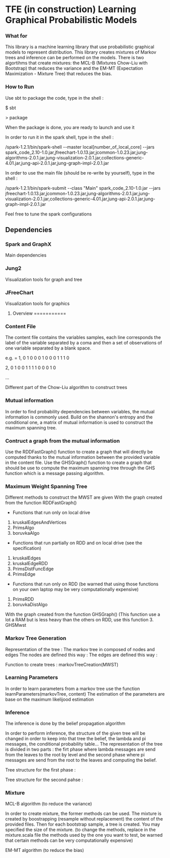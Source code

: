 TFE (in construction)
Learning Graphical Probabilistic Models
=======================================
### What for
This library is a machine learning library that use probabilistic graphical models to represent distribution.
This library creates mixtures of Markov trees and inference can be performed on the models. There is two algortihms that create mixtures: the MCL-B (Mixtures Chow-Liu with Bootstrap) that reduces the variance and the EM-MT (Expectation Maximization - Mixture Tree) that reduces the bias.

### How to Run
Use sbt to package the code, type in the shell :

$ sbt

\> package

When the package is done, you are ready to launch and use it

In order to run it in the spark shell, type in the shell : 

/spark-1.2.1/bin/spark-shell --master local[number_of_local_core] --jars spark_code_2.10-1.0.jar,jfreechart-1.0.13.jar,jcommon-1.0.23.jar,jung-algorithms-2.0.1.jar,jung-visualization-2.0.1.jar,collections-generic-4.01.jar,jung-api-2.0.1.jar,jung-graph-impl-2.0.1.jar 

In order to use the main file (should be re-write by yourself), type in the shell : 

/spark-1.2.1/bin/spark-submit --class "Main" spark_code_2.10-1.0.jar --jars jfreechart-1.0.13.jar,jcommon-1.0.23.jar,jung-algorithms-2.0.1.jar,jung-visualization-2.0.1.jar,collections-generic-4.01.jar,jung-api-2.0.1.jar,jung-graph-impl-2.0.1.jar 

Feel free to tune the spark configurations

Dependencies
------------
### Spark and GraphX
Main dependencies
### Jung2
Visualization tools for graph and tree
### JFreeChart
Visualization tools for graphics

1. Overview
===========
### Content File
The content file contains the variables samples, each line corresponds the label of the variable separated by a coma and then a set of observations of one variable separated by a blank space.

e.g. = 
1, 0 1 0 0 0 1 0 0 0 1 1 1 0

2, 0 1 0 0 1 1 1 1 0 0 0 1 0

...

Different part of the Chow-Liu algorithm to construct trees
### Mutual information
In order to find probability dependencies between variables, the mutual information is commonly used.
Build on the shannon's entropy and the conditional one, a matrix of mutual information is used to construct the maximum spanning tree.
### Contruct a graph from the mutual information
Use the RDDFastGraph() function to create a graph that will directly be computed thanks to the mutual information between the provided variable in the content file.
Use the GHSGraph() function to create a graph that should be use to compute the maximum spanning tree through the GHS function which is a message passing algorithm.
### Maximum Weight Spanning Tree
Different methods to construct the MWST are given
With the graph created from the function RDDFastGraph()

* Functions that run only on local drive
1. kruskalEdgesAndVertices
2. PrimsAlgo
3. boruvkaAlgo

* Functions that run partially on RDD and on local drive (see the specification)
1. kruskalEdges
2. kruskalEdgeRDD
3. PrimsDistFuncEdge
4. PrimsEdge

* Functions that run only on RDD
(be warned that using those functions on your own laptop may be very computationally expensive)
1. PrimsRDD
2. boruvkaDistAlgo

With the graph created from the function GHSGraph()
(This function use a lot a RAM but is less heavy than the others on RDD, use this function
3. GHSMwst

### Markov Tree Generation
Representation of the tree :
The markov tree in composed of nodes and edges
The nodes are defined this way :
The edges are defined this way :


Function to create trees : 
markovTreeCreation(MWST)
### Learning Parameters
In order to learn parameters from a markov tree use the function learnParameters(markovTree, content)
The estimation of the parameters are base on the maximum likelijood estimation
### Inference
The inference is done by the belief propagation algorithm

In order to perform inference, the structure of the given tree will be changed in order to keep into that tree the belief, the lambda and pi messages, the conditional probability table... The representation of the tree is divided in two parts : the firt phase where lambda messages are send from the leaves to the root by level and the second phase where pi messages are send from the root to the leaves and computing the belief.

Tree structure for the first phase : 

Tree structure for the second pahse :
### Mixture
MCL-B algorithm (to reduce the variance)

In order to create mixture, the former methods can be used. The mixture is created by boostrapping (resample without replacement) the content of the provided files. Then for each bootstrap sample, a tree is created. You may specified the size of the mixture. (to change the methods, replace in the mixture.scala file the methods used by the one you want to test, be warned that certain methods can be very computationally expensive)
 
EM-MT algorithm (to reduce the bias)
 

 
 
 
 
 
 
 






